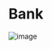 # Bank

![image](https://user-images.githubusercontent.com/50366078/229353366-ab842acf-054c-4bd4-88ee-a6dd2fac4d62.png)
